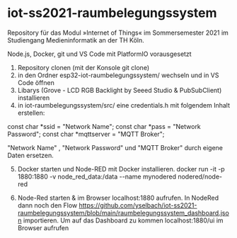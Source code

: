 # iot-ss2021-raumbelegungssystem

Repository für das Modul »Internet of Things« im Sommersemester 2021 im Studiengang Medieninformatik an der TH Köln.

Node.js, Docker, git und VS Code mit PlatformIO vorausgesetzt

1. Repository clonen (mit der Konsole git clone)
2. in den Ordner esp32-iot-raumbelegungssystem/ wechseln und in VS Code öffnen
3. Libarys (Grove - LCD RGB Backlight by Seeed Studio & PubSubClient) installieren
4. in iot-raumbelegungssystem/src/ eine credentials.h mit folgendem Inhalt erstellen:

 const char *ssid = "Network Name";
 const char *pass = "Network Password";
 const char *mqttserver = "MQTT Broker";

"Network Name" , "Network Password" und "MQTT Broker" durch eigene Daten ersetzen.

5. Docker starten und  Node-RED mit Docker installieren.
docker run -it -p 1880:1880 -v node_red_data:/data --name mynodered nodered/node-red

6. Node-Red starten & im Browser localhost:1880 aufrufen. In NodeRed dann noch den Flow https://github.com/yselbach/iot-ss2021-raumbelegungssystem/blob/main/raumbelegungssystem_dashboard.json importieren.
Um auf das Dashboard zu kommen localhost:1880/ui im Browser aufrufen
